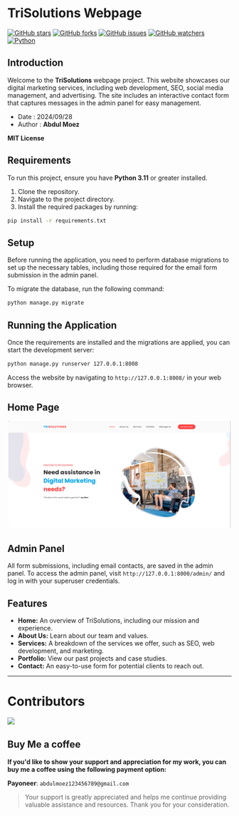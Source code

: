 # TriSolutions Webpage

[![GitHub stars](https://img.shields.io/github/stars/Anonym0usWork1221/Trisolutions.svg)](https://github.com/Anonym0usWork1221/Trisolutions/stargazers)
[![GitHub forks](https://img.shields.io/github/forks/Anonym0usWork1221/Trisolutions.svg)](https://github.com/Anonym0usWork1221/Trisolutions/network/members)
[![GitHub issues](https://img.shields.io/github/issues/Anonym0usWork1221/Trisolutions.svg)](https://github.com/Anonym0usWork1221/Trisolutions/issues)
[![GitHub watchers](https://img.shields.io/github/watchers/Anonym0usWork1221/Trisolutions.svg)](https://github.com/Anonym0usWork1221/Trisolutions/watchers)
[![Python](https://img.shields.io/badge/language-Python%203-blue.svg)](https://www.python.org)

## Introduction
Welcome to the **TriSolutions** webpage project. This website showcases our digital marketing services, including web development, SEO, social media management, and advertising. The site includes an interactive contact form that captures messages in the admin panel for easy management.

 *  Date   : 2024/09/28
 *  Author : **__Abdul Moez__**

 **MIT License**

## Requirements
To run this project, ensure you have **Python 3.11** or greater installed.

1. Clone the repository.
2. Navigate to the project directory.
3. Install the required packages by running:

```bash
pip install -r requirements.txt
```

## Setup

Before running the application, you need to perform database migrations to set up the necessary tables, including those required for the email form submission in the admin panel.

To migrate the database, run the following command:

```bash
python manage.py migrate
```

## Running the Application

Once the requirements are installed and the migrations are applied, you can start the development server:

```bash
python manage.py runserver 127.0.0.1:8008
```

Access the website by navigating to `http://127.0.0.1:8008/` in your web browser.

## Home Page
<p align="center">
  <img src="readme_assets/trisolution.png"  title="Marketing App demo image" width="500px">
</p>

## Admin Panel

All form submissions, including email contacts, are saved in the admin panel. To access the admin panel, visit `http://127.0.0.1:8000/admin/` and log in with your superuser credentials.

## Features

- **Home:** An overview of TriSolutions, including our mission and experience.
- **About Us:** Learn about our team and values.
- **Services:** A breakdown of the services we offer, such as SEO, web development, and marketing.
- **Portfolio:** View our past projects and case studies.
- **Contact:** An easy-to-use form for potential clients to reach out.
  
---
# Contributors

<a href = "https://github.com/Anonym0usWork1221/Trisolutions/graphs/contributors">
  <img src = "https://contrib.rocks/image?repo=Anonym0usWork1221/Trisolutions"/>
</a>


Buy Me a coffee
--------------
__If you'd like to show your support and appreciation for my work, you can buy me a coffee using the 
following payment option:__

**Payoneer**: `abdulmoez123456789@gmail.com`

> Your support is greatly appreciated and helps me continue providing valuable assistance and resources. 
Thank you for your consideration.
>
